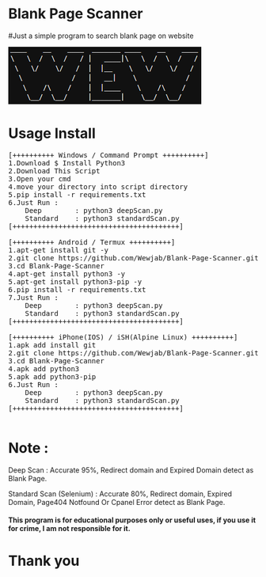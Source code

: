 # Blank Page Scanner
#Just a simple program to search blank page on website

![alt text](https://github.com/Wewjab/Blank-Page-Scanner/blob/main/Blank-Page-Scanner.png)

# Usage Install
<pre>
[++++++++++ Windows / Command Prompt ++++++++++]
1.Download $ Install Python3
2.Download This Script
3.Open your cmd
4.move your directory into script directory
5.pip install -r requirements.txt
6.Just Run : 
	Deep		: python3 deepScan.py
	Standard	: python3 standardScan.py
[++++++++++++++++++++++++++++++++++++++++]

[++++++++++ Android / Termux ++++++++++]
1.apt-get install git -y
2.git clone https://github.com/Wewjab/Blank-Page-Scanner.git
3.cd Blank-Page-Scanner
4.apt-get install python3 -y
5.apt-get install python3-pip -y
6.pip install -r requirements.txt
7.Just Run : 
	Deep		: python3 deepScan.py
	Standard	: python3 standardScan.py
[++++++++++++++++++++++++++++++++++++++++]

[++++++++++ iPhone(IOS) / iSH(Alpine Linux) ++++++++++]
1.apk add install git
2.git clone https://github.com/Wewjab/Blank-Page-Scanner.git
3.cd Blank-Page-Scanner
4.apk add python3
5.apk add python3-pip
6.Just Run : 
	Deep		: python3 deepScan.py
	Standard	: python3 standardScan.py
[++++++++++++++++++++++++++++++++++++++++]

</pre>

# Note :

Deep Scan : Accurate 95%, Redirect domain and Expired Domain detect as Blank Page.

Standard Scan (Selenium) : Accurate 80%, Redirect domain, Expired Domain, Page404 Notfound Or Cpanel Error detect as Blank Page.

#### This program is for educational purposes only or useful uses, if you use it for crime, I am not responsible for it. ####
	
# Thank you
